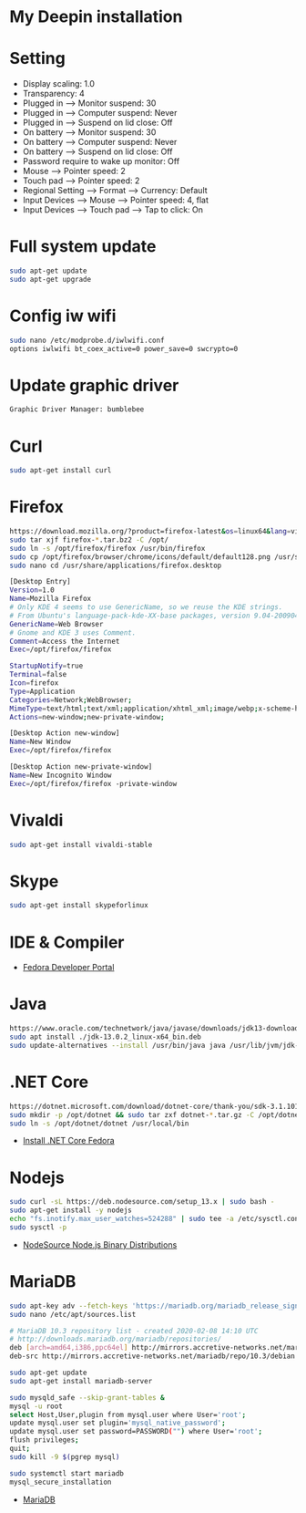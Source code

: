 # My Deepin installation

# Setting
*  Display scaling: 1.0
*  Transparency: 4
*  Plugged in --> Monitor suspend: 30
*  Plugged in --> Computer suspend: Never
*  Plugged in --> Suspend on lid close: Off
*  On battery --> Monitor suspend: 30
*  On battery --> Computer suspend: Never
*  On battery --> Suspend on lid close: Off
*  Password require to wake up monitor: Off
*  Mouse --> Pointer speed: 2
*  Touch pad --> Pointer speed: 2
*  Regional Setting --> Format --> Currency: Default
*  Input Devices --> Mouse --> Pointer speed: 4, flat
*  Input Devices --> Touch pad --> Tap to click: On

# Full system update
```bash
sudo apt-get update
sudo apt-get upgrade
```

# Config iw wifi
```bash
sudo nano /etc/modprobe.d/iwlwifi.conf
options iwlwifi bt_coex_active=0 power_save=0 swcrypto=0
```

# Update graphic driver
```bash
Graphic Driver Manager: bumblebee
```

# Curl
```bash
sudo apt-get install curl
```

# Firefox
```bash
https://download.mozilla.org/?product=firefox-latest&os=linux64&lang=vi
sudo tar xjf firefox-*.tar.bz2 -C /opt/
sudo ln -s /opt/firefox/firefox /usr/bin/firefox
sudo cp /opt/firefox/browser/chrome/icons/default/default128.png /usr/share/icons/hicolor/128x128/apps/firefox.png
sudo nano cd /usr/share/applications/firefox.desktop

[Desktop Entry]
Version=1.0
Name=Mozilla Firefox
# Only KDE 4 seems to use GenericName, so we reuse the KDE strings.
# From Ubuntu's language-pack-kde-XX-base packages, version 9.04-20090413.
GenericName=Web Browser
# Gnome and KDE 3 uses Comment.
Comment=Access the Internet
Exec=/opt/firefox/firefox

StartupNotify=true
Terminal=false
Icon=firefox
Type=Application
Categories=Network;WebBrowser;
MimeType=text/html;text/xml;application/xhtml_xml;image/webp;x-scheme-handler/http;x-scheme-handler/https;x-scheme-handler/ftp;
Actions=new-window;new-private-window;

[Desktop Action new-window]
Name=New Window
Exec=/opt/firefox/firefox

[Desktop Action new-private-window]
Name=New Incognito Window
Exec=/opt/firefox/firefox -private-window

```

# Vivaldi
```bash
sudo apt-get install vivaldi-stable
```

# Skype
```bash
sudo apt-get install skypeforlinux
```

# IDE & Compiler
- [Fedora Developer Portal](https://developer.fedoraproject.org/)

# Java
```bash
https://www.oracle.com/technetwork/java/javase/downloads/jdk13-downloads-5672538.html
sudo apt install ./jdk-13.0.2_linux-x64_bin.deb
sudo update-alternatives --install /usr/bin/java java /usr/lib/jvm/jdk-13.0.2/bin/java 1
```

# .NET Core
```bash
https://dotnet.microsoft.com/download/dotnet-core/thank-you/sdk-3.1.101-linux-x64-binaries
sudo mkdir -p /opt/dotnet && sudo tar zxf dotnet-*.tar.gz -C /opt/dotnet
sudo ln -s /opt/dotnet/dotnet /usr/local/bin
```
- [Install .NET Core Fedora](https://docs.microsoft.com/vi-vn/dotnet/core/install/sdk?pivots=os-linux#download-and-manually-install)

# Nodejs
```bash
sudo curl -sL https://deb.nodesource.com/setup_13.x | sudo bash -
sudo apt-get install -y nodejs
echo "fs.inotify.max_user_watches=524288" | sudo tee -a /etc/sysctl.conf
sudo sysctl -p
```
- [NodeSource Node.js Binary Distributions](https://github.com/nodesource/distributions/blob/master/README.md#deb)

# MariaDB
```bash
sudo apt-key adv --fetch-keys 'https://mariadb.org/mariadb_release_signing_key.asc'
sudo nano /etc/apt/sources.list

# MariaDB 10.3 repository list - created 2020-02-08 14:10 UTC
# http://downloads.mariadb.org/mariadb/repositories/
deb [arch=amd64,i386,ppc64el] http://mirrors.accretive-networks.net/mariadb/repo/10.3/debian stretch main
deb-src http://mirrors.accretive-networks.net/mariadb/repo/10.3/debian stretch main

sudo apt-get update
sudo apt-get install mariadb-server

sudo mysqld_safe --skip-grant-tables &
mysql -u root
select Host,User,plugin from mysql.user where User='root';
update mysql.user set plugin='mysql_native_password';
update mysql.user set password=PASSWORD("") where User='root';
flush privileges;
quit;
sudo kill -9 $(pgrep mysql)

sudo systemctl start mariadb
mysql_secure_installation
```
- [MariaDB](https://downloads.mariadb.org/mariadb/repositories/#distro=Debian&distro_release=stretch--stretch&mirror=accretive&version=10.3)